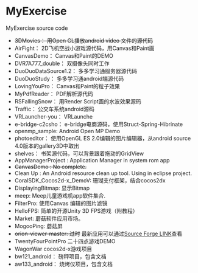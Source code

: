 # MyExercise
MyExercise source code


- ~~3DMovies： 用Open GL播放android video 文件的源代码~~
- AirFight：	2D飞机空战小游戏源代码，用Canvas和Paint画
- CanvasDemo：	Canvas和Paint的DEMO
- DVR7A777_double： 双摄像头同时工作
- DuoDuoDataSource1.2：	多多学习通服务器源代码
- DuoDuoStudy：	多多学习通android端源代码
- LovingYouPro：	Canvas和Paint的粒子效果
- MyPdfReader： PDF解析源代码
- RSFallingSnow： 用Render Script画的水波效果源码
- Traffic： 公交车系统android源码
- VRLauncher-you： VRLaunche
- e-bridge-c2csho： e-bridge电商源码，使用Struct-Spring-Hibrinate
- openmp_sample: Android Open MP Demo
- photoeditor： 使用OpenGL ES 2.0编辑的图片编辑器，从android source 4.0版本的gallery3D中取出
- shelves： 书架源代码，可以背景跟着拖动的GridView
- AppManagerProject : Application Manager in system rom app
- ~~CanvasDemo :  No complete.~~
- Clean Up : An Android resource clean up tool. Using in eclipse project.
- CoralSDK_Cocos2d-x_DemoV:  珊瑚支付框架，结合cocos2dx
- DisplayingBitmap:  显示Bitmap
- meep: Meep儿童游戏机app软件集合.
- FilterPro:  使用Canvas 编辑的图片滤镜
- HelloFPS:   简单的开源Unity 3D FPS游戏（附教程）
- Market:   蘑菇软件应用市场。
- MogooPing:  蘑菇屏
- ~~orion-viewer-master:  过时~~ 最新应用可以通过[Source Forge LINK](https://sourceforge.net/p/orion-viewer/code/ci/master/tree/)查看
- TwentyFourPointPro 二十四点游戏DEMO
- WagonWar cocos2d-x游戏项目
- bw121_android： 磅秤项目，包含文档
- aw133_android： 烧烤仪项目，包含文档
<!--stackedit_data:
eyJoaXN0b3J5IjpbLTE2MDI3Mzg5NDksOTk3OTAxNzIyLC0zMD
cwNzQ4MzMsMTQwMzgwOTkzMiwtMTU3NDkyMjQ5LDExNTI3Njg0
ODIsLTQ4NjU4MzU2MCwtMjAzOTY4NzU2NV19
-->